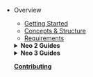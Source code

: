 - Overview
  - [Getting Started](overview/getting_started.md)
  - [Concepts & Structure](overview/concepts_and_structure.md)
  - [Requirements](overview/requirements.md)

  <details>
    <summary><b>Neo 2 Guides</b></summary>
    
    - [Monitoring the Blockchain](neo2_guides/monitoring.md)
    - [Wallets and Accounts](neo2_guides/wallets_and_accounts.md)
    - [Transferring Assets](neo2_guides/asset_transfer.md)
    - [Invoking Smart Contracts](neo2_guides/contract_invocation.md)
    - [NEP-5 Token Contracts](neo2_guides/token_contracts.md)
    - [Deploying Smart Contracts](neo2_guides/contract_deployment.md)
    
    <details>
     <summary><b>Advanced Topics</b></summary>
     
       - [Key Pairs and NEO Addresses](neo2_adv_topics/keypairs_and_neo_addresses.md)
       - [Input Selection Strategy](neo2_adv_topics/input_selection_strategy.md)
       - [Reading Application Logs](neo2_adv_topics/application_log.md)
     
     </details>
    
  </details>
  
  <details>
    <summary><b>Neo 3 Guides</b></summary>
    
    - [Monitoring the Blockchain](neo3_guides/monitoring.md)
    - [Wallets and Accounts](neo3_guides/wallets_and_accounts.md)
    - [Transferring Assets](neo3_guides/asset_transfer.md)
    - [Invoking Smart Contracts](neo3_guides/contract_invocation.md)
    - [NEP-5 Token Contracts](neo3_guides/token_contracts.md)
    - [Smart Contract Development](neo3_guides/contract_development.md)
    - [Deploying Smart Contracts](neo3_guides/contract_deployment.md)
    
    <details>
      <summary><b>Advanced Topics</b></summary>
              
       - [Key Pairs and NEO Addresses](neo3_adv_topics/keypairs_and_neo_addresses.md)
       - [Input Selection Strategy](neo3_adv_topics/input_selection_strategy.md)
       - [Reading Application Logs](neo3_adv_topics/application_log.md)
            
    </details>
        
  </details>
  
  [**Contributing**](contributing.md)
